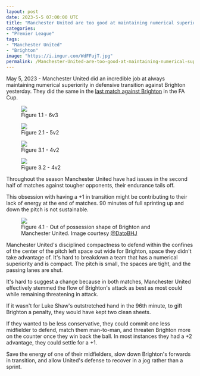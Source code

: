 ```yaml
---
layout: post
date: 2023-5-5 07:00:00 UTC
title: "Manchester United are too good at maintaining numerical superiority in transition"
categories: 
- "Premier League"
tags: 
- "Manchester United"
- "Brighton"
image: "https://i.imgur.com/WdFFujT.jpg"
permalink: /Manchester-United-are-too-good-at-maintaining-numerical-superiority-in-transition/
---
```


May 5, 2023 - Manchester United did an incredible job at always maintaining numerical superiority in defensive transition against Brighton yesterday. They did the same in the [last match against Brighton](https://tacticsjournal.com/How-Manchester-United-man-to-man-marking-weakened-Brighton-buildup/) in the FA Cup.

<!---more--->

<figure>
    <img src="https://i.imgur.com/uTek80N.jpg">
    <figcaption>Figure 1.1 - 6v3</figcaption>
</figure> 

<figure>
    <img src="https://i.imgur.com/acX4lYn.jpg">
    <figcaption>Figure 2.1 - 5v2 </figcaption>
</figure> 

<figure>
    <img src="https://i.imgur.com/vydAIa4.jpg">
    <figcaption>Figure 3.1 - 4v2</figcaption>
</figure> 

<figure>
    <img src="https://i.imgur.com/WdFFujT.jpg">
    <figcaption>Figure 3.2 - 4v2</figcaption>
</figure>  

Throughout the season Manchester United have had issues in the second half of matches against tougher opponents, their endurance tails off. 

This obsession with having a +1 in transition might be contributing to their lack of energy at the end of matches. 90 minutes of full sprinting up and down the pitch is not sustainable. 

<figure>
    <img src="https://i.imgur.com/ZMMHlMx.jpg">
    <figcaption>Figure 4.1 - Out of possession shape of Brighton and Manchester United. Image courtesy <a href="https://twitter.com/datobhj/status/1654276483266019328?s=46&t=YC8lQJTh43E_mBQW40Ct2g">@DatoBHJ</a></figcaption>
</figure> 

Manchester United's disciplined compactness to defend within the confines of the center of the pitch left space out wide for Brighton, space they didn't take advantage of. It's hard to breakdown a team that has a numerical superiority and is compact. The pitch is small, the spaces are tight, and the passing lanes are shut. 

It's hard to suggest a change because in both matches, Manchester United effectively stemmed the flow of Brighton's attack as best as most could while remaining threatening in attack. 

If it wasn't for Luke Shaw's outstretched hand in the 96th minute, to gift Brighton a penalty, they would have kept two clean sheets. 

If they wanted to be less conservative, they could commit one less midfielder to defend, match them man-to-man, and threaten Brighton more on the counter once they win back the ball. In most instances they had a +2 advantage, they could settle for a +1. 

Save the energy of one of their midfielders, slow down Brighton's forwards in transition, and allow United's defense to recover in a jog rather than a sprint. 
